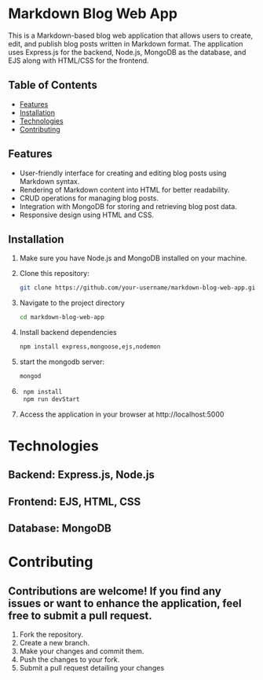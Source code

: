 # Markdown Blog Web App

This is a Markdown-based blog web application that allows users to create, edit, and publish blog posts written in Markdown format. The application uses Express.js for the backend, Node.js, MongoDB as the database, and EJS along with HTML/CSS for the frontend.

## Table of Contents

- [Features](#features)
- [Installation](#installation)
- [Technologies](#technologies)
- [Contributing](#contributing)

## Features

- User-friendly interface for creating and editing blog posts using Markdown syntax.
- Rendering of Markdown content into HTML for better readability.
- CRUD operations for managing blog posts.
- Integration with MongoDB for storing and retrieving blog post data.
- Responsive design using HTML and CSS.

## Installation

1. Make sure you have Node.js and MongoDB installed on your machine.

2. Clone this repository:

   ```bash
   git clone https://github.com/your-username/markdown-blog-web-app.git
3. Navigate to the project directory
    ```bash
    cd markdown-blog-web-app
4. Install backend dependencies
    ```bash
    npm install express,mongoose,ejs,nodemon
5. start the mongodb server:
    ```bash
    mongod
6. ```bash
    npm install 
    npm run devStart
7. Access the application in your browser at http://localhost:5000

# Technologies 
## Backend: Express.js, Node.js
## Frontend: EJS, HTML, CSS
## Database: MongoDB

# Contributing 
## Contributions are welcome! If you find any issues or want to enhance the application, feel free to submit a pull request.

1. Fork the repository.
2. Create a new branch.
3. Make your changes and commit them.
4. Push the changes to your fork.
5. Submit a pull request detailing your changes

